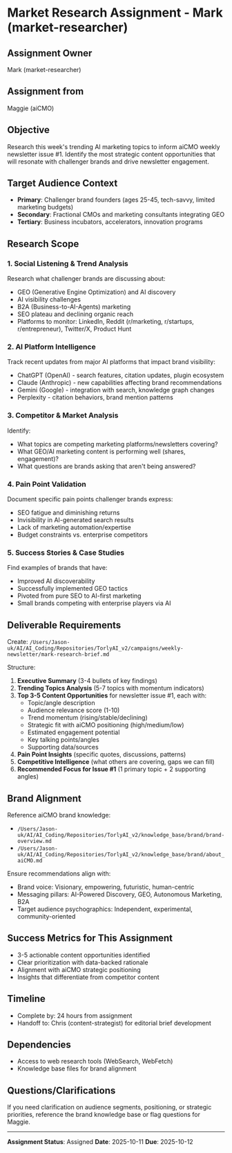 # Market Research Assignment - Mark (market-researcher)

## Assignment Owner
Mark (market-researcher)

## Assignment from
Maggie (aiCMO)

## Objective
Research this week's trending AI marketing topics to inform aiCMO weekly newsletter issue #1. Identify the most strategic content opportunities that will resonate with challenger brands and drive newsletter engagement.

## Target Audience Context
- **Primary**: Challenger brand founders (ages 25-45, tech-savvy, limited marketing budgets)
- **Secondary**: Fractional CMOs and marketing consultants integrating GEO
- **Tertiary**: Business incubators, accelerators, innovation programs

## Research Scope

### 1. Social Listening & Trend Analysis
Research what challenger brands are discussing about:
- GEO (Generative Engine Optimization) and AI discovery
- AI visibility challenges
- B2A (Business-to-AI-Agents) marketing
- SEO plateau and declining organic reach
- Platforms to monitor: LinkedIn, Reddit (r/marketing, r/startups, r/entrepreneur), Twitter/X, Product Hunt

### 2. AI Platform Intelligence
Track recent updates from major AI platforms that impact brand visibility:
- ChatGPT (OpenAI) - search features, citation updates, plugin ecosystem
- Claude (Anthropic) - new capabilities affecting brand recommendations
- Gemini (Google) - integration with search, knowledge graph changes
- Perplexity - citation behaviors, brand mention patterns

### 3. Competitor & Market Analysis
Identify:
- What topics are competing marketing platforms/newsletters covering?
- What GEO/AI marketing content is performing well (shares, engagement)?
- What questions are brands asking that aren't being answered?

### 4. Pain Point Validation
Document specific pain points challenger brands express:
- SEO fatigue and diminishing returns
- Invisibility in AI-generated search results
- Lack of marketing automation/expertise
- Budget constraints vs. enterprise competitors

### 5. Success Stories & Case Studies
Find examples of brands that have:
- Improved AI discoverability
- Successfully implemented GEO tactics
- Pivoted from pure SEO to AI-first marketing
- Small brands competing with enterprise players via AI

## Deliverable Requirements

Create: `/Users/Jason-uk/AI/AI_Coding/Repositories/TorlyAI_v2/campaigns/weekly-newsletter/mark-research-brief.md`

Structure:
1. **Executive Summary** (3-4 bullets of key findings)
2. **Trending Topics Analysis** (5-7 topics with momentum indicators)
3. **Top 3-5 Content Opportunities** for newsletter issue #1, each with:
   - Topic/angle description
   - Audience relevance score (1-10)
   - Trend momentum (rising/stable/declining)
   - Strategic fit with aiCMO positioning (high/medium/low)
   - Estimated engagement potential
   - Key talking points/angles
   - Supporting data/sources
4. **Pain Point Insights** (specific quotes, discussions, patterns)
5. **Competitive Intelligence** (what others are covering, gaps we can fill)
6. **Recommended Focus for Issue #1** (1 primary topic + 2 supporting angles)

## Brand Alignment
Reference aiCMO brand knowledge:
- `/Users/Jason-uk/AI/AI_Coding/Repositories/TorlyAI_v2/knowledge_base/brand/brand-overview.md`
- `/Users/Jason-uk/AI/AI_Coding/Repositories/TorlyAI_v2/knowledge_base/brand/about_aiCMO.md`

Ensure recommendations align with:
- Brand voice: Visionary, empowering, futuristic, human-centric
- Messaging pillars: AI-Powered Discovery, GEO, Autonomous Marketing, B2A
- Target audience psychographics: Independent, experimental, community-oriented

## Success Metrics for This Assignment
- 3-5 actionable content opportunities identified
- Clear prioritization with data-backed rationale
- Alignment with aiCMO strategic positioning
- Insights that differentiate from competitor content

## Timeline
- Complete by: 24 hours from assignment
- Handoff to: Chris (content-strategist) for editorial brief development

## Dependencies
- Access to web research tools (WebSearch, WebFetch)
- Knowledge base files for brand alignment

## Questions/Clarifications
If you need clarification on audience segments, positioning, or strategic priorities, reference the brand knowledge base or flag questions for Maggie.

---
**Assignment Status**: Assigned
**Date**: 2025-10-11
**Due**: 2025-10-12
